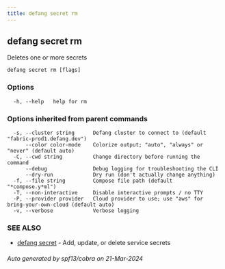 ```yaml
---
title: defang secret rm
---
```

## defang secret rm

Deletes one or more secrets

```
defang secret rm [flags]
```

### Options

```
  -h, --help   help for rm
```

### Options inherited from parent commands

```
  -s, --cluster string      Defang cluster to connect to (default "fabric-prod1.defang.dev")
      --color color-mode    Colorize output; "auto", "always" or "never" (default auto)
  -C, --cwd string          Change directory before running the command
      --debug               Debug logging for troubleshooting the CLI
      --dry-run             Dry run (don't actually change anything)
  -f, --file string         Compose file path (default "*compose.y*ml")
  -T, --non-interactive     Disable interactive prompts / no TTY
  -P, --provider provider   Cloud provider to use; use "aws" for bring-your-own-cloud (default auto)
  -v, --verbose             Verbose logging
```

### SEE ALSO

* [defang secret](defang-secret.md)	 - Add, update, or delete service secrets

###### Auto generated by spf13/cobra on 21-Mar-2024
